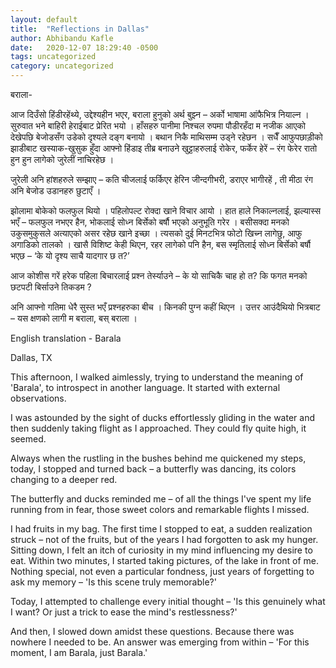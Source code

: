 ```yaml
---
layout: default
title:  "Reflections in Dallas"
author: Abhibandu Kafle
date:   2020-12-07 18:29:40 -0500
tags: uncategorized
category: uncategorized
---
```


बराला-

आज दिउँसो हिंडीरहेंथ्ये, उद्देश्यहीन भएर, बराला हुनुको अर्थ बुझ्न – अर्को भाषामा आंफैभित्र नियाल्न । सुरुवात भने बाहिरी हेराईबाट प्रेरित भयो ।
हाँसहरु पानीमा निश्चल रुपमा पौडीरहँदा म नजीक आएको देखेपछि बेजोडसँग उडेको दृश्यले दङ्ग बनायो । बथान निकै माथिसम्म उड्ने रहेछन ।
सधैँ आफुपछाड़ीको झाडीबाट खस्याक-खुसुक हुँदा आफ्नो हिंडाइ तीब्र बनाउने खुट्टाहरुलाई रोकेर, फर्केर हेरें – रंग फेरेर रातो हुन हुन लागेको जुरेलीं नाचिरहेछ ।

जुरेली अनि हांशहरुले सम्झाए – कति चीजलाई फर्किएर हेरिन जीन्दगीभरी, डराएर भागीरहें , ती मीठा रंग अनि बेजोड उडानहरु छुटाएँ ।

झोलामा बोकेको फलफुल थियो । पहिलोपल्ट रोक्दा खाने विचार आयो । हात हाले निकाल्नलाई, झल्यास्स भएँ – फलफुल नभएर हैन, भोकलाई सोध्न बिर्सेको बर्षौ भएको अनुभूति गरेर । बसीसक्दा मनको उकुसमुकुसले अत्याएको असर रहेछ खाने इच्छा । त्यसको दुई मिनटभित्र फोटो खिच्न लागेछु, आफु अगाडिको तालको । खासै विशिष्ट केही थिएन, रहर लागेको पनि हैन, बस स्मृतिलाई सोध्न बिर्सेको बर्षौ भएछ – ‘के यो दृश्य साचै यादगार छ त?’

आज कोशीस गरें हरेक पहिला बिचारलाई प्रश्न तेर्स्याउने – के यो साचिकै चाह हो त? कि फगत मनको छटपटी बिर्साउने तिकडम ?

अनि आफ्नो गतिमा धेरै सुस्त भएँ प्रश्नहरुका बीच । किनकी पुग्न कहीं थिएन । उत्तर आउंदैथियो भित्रबाट – यस क्षणको लागी म बराला, बस् बराला ।


English translation - 
Barala

Dallas, TX

This afternoon, I walked aimlessly, trying to understand the meaning of 'Barala', to introspect in another language. It started with external observations.

I was astounded by the sight of ducks effortlessly gliding in the water and then suddenly taking flight as I approached. They could fly quite high, it seemed.

Always when the rustling in the bushes behind me quickened my steps, today, I stopped and turned back – a butterfly was dancing, its colors changing to a deeper red.

The butterfly and ducks reminded me – of all the things I've spent my life running from in fear, those sweet colors and remarkable flights I missed.

I had fruits in my bag. The first time I stopped to eat, a sudden realization struck – not of the fruits, but of the years I had forgotten to ask my hunger. Sitting down, I felt an itch of curiosity in my mind influencing my desire to eat. Within two minutes, I started taking pictures, of the lake in front of me. Nothing special, not even a particular fondness, just years of forgetting to ask my memory – 'Is this scene truly memorable?'

Today, I attempted to challenge every initial thought – 'Is this genuinely what I want? Or just a trick to ease the mind's restlessness?'

And then, I slowed down amidst these questions. Because there was nowhere I needed to be. An answer was emerging from within – 'For this moment, I am Barala, just Barala.'
